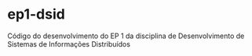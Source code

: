 # ep1-dsid
Código do desenvolvimento do EP 1 da disciplina de Desenvolvimento de Sistemas de Informações Distribuídos

